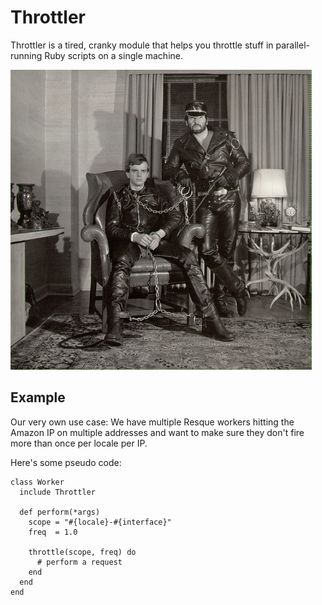 Throttler
=========

Throttler is a tired, cranky module that helps you throttle stuff in parallel-running Ruby scripts on a single machine.

![Mapplethorpe](https://github.com/hakanensari/throttler/raw/master/mapplethorpe_chains.jpg)

Example
-------

Our very own use case: We have multiple Resque workers hitting the Amazon IP on multiple addresses and want to make sure they don't fire more than once per locale per IP.

Here's some pseudo code:

    class Worker
      include Throttler

      def perform(*args)
        scope = "#{locale}-#{interface}"
        freq  = 1.0

        throttle(scope, freq) do
          # perform a request
        end
      end
    end
